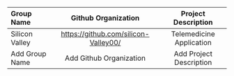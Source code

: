 | Group Name      | Github Organization       | Project Description|
 :----------  |:------------:|:------------:|
|Silicon Valley|https://github.com/silicon-Valley00/|Telemedicine Application|
|Add Group Name |Add Github Organization |Add Project Description
